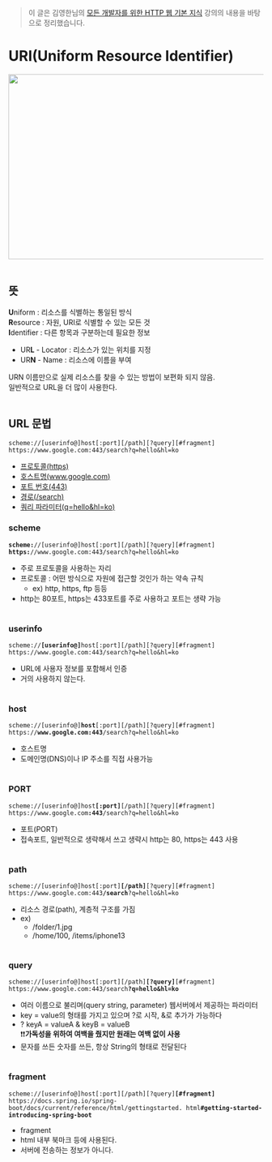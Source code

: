 > 이 글은 김영한님의 [모든 개발자를 위한 HTTP 웹 기본 지식](https://www.inflearn.com/course/http-%EC%9B%B9-%EB%84%A4%ED%8A%B8%EC%9B%8C%ED%81%AC/dashboard) 강의의 내용을 바탕으로 정리했습니다.

# URI(Uniform Resource Identifier)
<img src = "https://user-images.githubusercontent.com/84119178/183239596-1baeac04-a5ff-4207-808a-3f8e9339f210.png" width = "600" height = "365">
</br></br>

## 뜻
**U**niform : 리소스를 식별하는 통일된 방식</br>
**R**esource : 자원, URI로 식별할 수 있는 모든 것</br>
**I**dentifier : 다른 항목과 구분하는데 필요한 정보</br>

- UR**L** - Locator : 리소스가 있는 위치를 지정
- UR**N** - Name : 리소스에 이름을 부여

URN 이름만으로 실제 리소스를 찾을 수 있는 방법이 보편화 되지 않음.</br>
일반적으로 URL을 더 많이 사용한다.
</br></br>


## URL 문법
`scheme://[userinfo@]host[:port][/path][?query][#fragment]`</br>
`https://www.google.com:443/search?q=hello&hl=ko`</br>
- [프로토콜(https)](#scheme)
- [호스트명(www.google.com)](#host)
- [포트 번호(443)](#port)
- [경로(/search)](#path)
- [쿼리 파라미터(q=hello&hl=ko)](#query)

### **scheme**
**`scheme:`**`//[userinfo@]host[:port][/path][?query][#fragment]`</br>
**`https:`**`//www.google.com:443/search?q=hello&hl=ko`</br>
- 주로 프로토콜을 사용하는 자리
- 프로토콜 : 어떤 방식으로 자원에 접근할 것인가 하는 약속 규칙
    -   ex) http, https, ftp 등등
- http는 80포트, https는 433포트를 주로 사용하고 포트는 생략 가능
</br></br>

### **userinfo**
`scheme://`**`[userinfo@]`**`host[:port][/path][?query][#fragment]`</br>
`https://www.google.com:443/search?q=hello&hl=ko`</br>
- URL에 사용자 정보를 포함해서 인증
- 거의 사용하지 않는다.
</br></br>

### **host**
`scheme://[userinfo@]`**`host`**`[:port][/path][?query][#fragment]`</br>
`https://`**`www.google.com:443`**`/search?q=hello&hl=ko`</br>
- 호스트명
- 도메인명(DNS)이나 IP 주소를 직접 사용가능
</br></br>

### **PORT**
`scheme://[userinfo@]host`**`[:port]`**`[/path][?query][#fragment]`</br>
`https://www.google.com`**`:443`**`/search?q=hello&hl=ko`</br>
- 포트(PORT)
- 접속포트, 일반적으로 생략해서 쓰고 생략시 http는 80, https는 443 사용
</br></br>

### **path**
`scheme://[userinfo@]host[:port]`**`[/path]`**`[?query][#fragment]`</br>
`https://www.google.com:443`**`/search`**`?q=hello&hl=ko`</br>
- 리소스 경로(path), 계층적 구조를 가짐
- ex)
    - /folder/1.jpg
    - /home/100, /items/iphone13
</br></br>

### **query**
`scheme://[userinfo@]host[:port][/path]`**`[?query]`**`[#fragment]`</br>
`https://www.google.com:443/search`**`?q=hello&hl=ko`**</br>
- 여러 이름으로 불리며(query string, parameter) 웹서버에서 제공하는 파라미터
- key = value의 형태를 가지고 있으며 ?로 시작, &로 추가가 가능하다
- ? keyA = valueA & keyB = valueB</br>
    ❗❗**가독성을 위하여 여백을 줬지만 원래는 여백 없이 사용**
- 문자를 쓰든 숫자를 쓰든, 항상 String의 형태로 전달된다
</br></br>

### **fragment**
`scheme://[userinfo@]host[:port][/path][?query]`**`[#fragment]`**</br>
`https://docs.spring.io/spring-boot/docs/current/reference/html/gettingstarted.
html`**`#getting-started-introducing-spring-boot`**</br>
- fragment
- html 내부 북마크 등에 사용된다.
- 서버에 전송하는 정보가 아니다.
